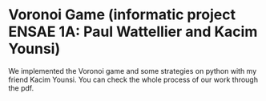 # Voronoi Game (informatic project ENSAE 1A: Paul Wattellier and Kacim Younsi)

We implemented the Voronoi game and some strategies on python with my friend Kacim Younsi. You can check the whole process of our work through the pdf. 
